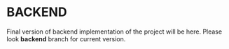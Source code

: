 # BACKEND

<p> Final version of backend implementation of the project will be here. Please look <b>backend</b> branch for current version. </p>


